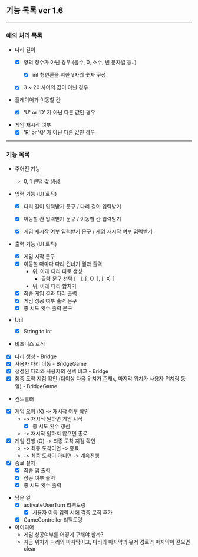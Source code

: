 ## 기능 목록 ver 1.6

<hr>

### 예외 처리 목록
- 다리 길이
  - [x] 양의 정수가 아닌 경우 (음수, 0, 소수, 빈 문자열 등..)
    - [x] int 형변환을 위한 9자리 숫자 구성
  - [x] 3 ~ 20 사이의 값이 아닌 경우


- 플레이어가 이동할 칸
  - [x] 'U' or 'D' 가 아닌 다른 값인 경우


- 게임 재시작 여부
  - [x] 'R' or 'Q' 가 아닌 다른 값인 경우

<hr>

### 기능 목록

- 주어진 기능
  - 0, 1 랜덤 값 생성

 
- 입력 기능 (UI 로직)
  - [x] 다리 길이 입력받기 문구 / 다리 길이 입력받기
  - [x] 이동할 칸 입력받기 문구 / 이동할 칸 입력받기
  - [x] 게임 재시작 여부 입력받기 문구 / 게임 재시작 여부 입력받기
  

- 출력 기능 (UI 로직)
  - [x] 게임 시작 문구
  - [x] 이동할 때마다 다리 건너기 결과 출력
    - 위, 아래 다리 따로 생성
      - 출력 문구 선택 [&nbsp;&nbsp;&nbsp;]. [&nbsp; O &nbsp;], [&nbsp; X &nbsp;]
    - 위, 아래 다리 합치기
  - [x] 최종 게임 결과 다리 출력
  - [x] 게임 성공 여부 출력 문구
  - [x] 총 시도 횟수 출력 문구
  
- Util
  - [x] String to Int


- 비즈니스 로직
- [x] 다리 생성 - Bridge
- [x] 사용자 다리 이동 - BridgeGame
- [x] 생성된 다리와 사용자의 선택 비교 - Bridge
- [x] 최종 도착 지점 확인 (더이상 다음 위치가 존재x, 마지막 위치가 사용자 위치랑 동일) - BridgeGame

- 컨트롤러
- [x] 게임 오버 (X) -> 재시작 여부 확인
  - -> 재시작 원하면 게임 시작
    - [x] 총 시도 횟수 갱신
  - -> 재시작 원하지 않으면 종료
- [x] 게임 진행 (O) -> 최종 도착 지점 확인
  - -> 최종 도착이면 -> 종료
  - -> 최종 도착이 아니면 -> 계속진행
- [x] 종료 절차
  - [x] 최종 맵 출력
  - [x] 성공 여부 출력
  - [x] 총 시도 횟수 출력
     
- 남은 일
  - [x] activateUserTurn 리팩토링
    - [x] 사용자 이동 입력 시에 검증 로직 추가
  - [x] GameController 리팩토링

- 아이디어
  - 게임 성공여부를 어떻게 구해야 할까?
  - 지금 위치가 다리의 마지막이고, 다리의 마지막과 유저 경로의 마지막이 같으면 clear